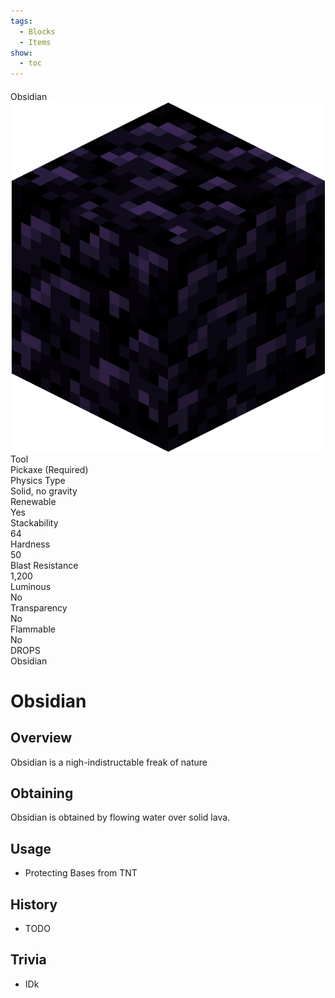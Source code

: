 ```yaml
---
tags:
  - Blocks
  - Items
show:
  - toc
---
```


####
<div class="infobox">
  <!-- Header -->
  <div class="infobox-header">
    Obsidian
  </div>

  <!-- Image Section -->
  <div class="infobox-image">
    <img src="../img/blocks/obsidian_block.png" alt="Obsidian Image">
  </div>


  <!-- Solid Color Info Grid -->
  <div class="infobox-grid">
  <div class="infobox-row">
    <div class="label">Tool</div>
    <div class="value">Pickaxe (Required)</div>
  </div>
  <div class="infobox-row">
    <div class="label">Physics Type</div>
    <div class="value">Solid, no gravity</div>
  </div>
  <div class="infobox-row">
    <div class="label">Renewable</div>
    <div class="value">Yes</div>
  </div>
  <div class="infobox-row">
    <div class="label">Stackability</div>
    <div class="value">64</div>
  </div>
  <div class="infobox-row">
    <div class="label">Hardness</div>
    <div class="value">50</div>
  </div>
  <div class="infobox-row">
    <div class="label">Blast Resistance</div>
    <div class="value">1,200</div>
  </div>
  <div class="infobox-row">
    <div class="label">Luminous</div>
    <div class="value">No</div>
  </div>
  <div class="infobox-row">
    <div class="label">Transparency</div>
    <div class="value">No</div>
  </div>
  <div class="infobox-row">
    <div class="label">Flammable</div>
    <div class="value">No</div>
  </div>
  </div>

  <!-- Footer -->
  <div class="infobox-footer">
    DROPS
  </div>
  <div class="infobox-footer-data">
    Obsidian
  </div>
</div>

# Obsidian

## Overview

Obsidian is a nigh-indistructable freak of nature

## Obtaining

Obsidian is obtained by flowing water over solid lava.

## Usage

- Protecting Bases from TNT

## History

- TODO

## Trivia

- IDk